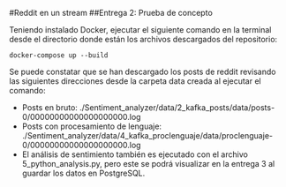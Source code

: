 #Reddit en un stream
##Entrega 2: Prueba de concepto

Teniendo instalado Docker, ejecutar el siguiente comando en la terminal desde el directorio donde están los archivos descargados del repositorio:

````
docker-compose up --build
````

Se puede constatar que se han descargado los posts de reddit revisando las siguientes direcciones desde la carpeta data creada al ejecutar el comando:
- Posts en bruto: ./Sentiment_analyzer/data/2_kafka_posts/data/posts-0/00000000000000000000.log
- Posts con procesamiento de lenguaje: ./Sentiment_analyzer/data/4_kafka_proclenguaje/data/proclenguaje-0/00000000000000000000.log
- El análisis de sentimiento también es ejecutado con el archivo 5_python_analysis.py, pero este se podrá visualizar en la entrega 3 al guardar los datos en PostgreSQL.

